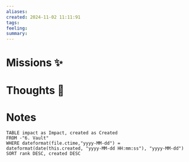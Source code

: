 ```yaml
---
aliases: 
created: 2024-11-02 11:11:91
tags: 
feeling: 
summary:
---
```



# Missions ✨


# Thoughts 💬


# Notes

```dataview
TABLE impact as Impact, created as Created
FROM -"6. Vault"
WHERE dateformat(file.ctime,"yyyy-MM-dd") = dateformat(date(this.created, "yyyy-MM-dd HH:mm:ss"), "yyyy-MM-dd")
SORT rank DESC, created DESC
```